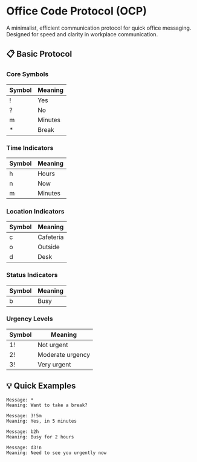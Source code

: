 # Office Code Protocol (OCP)

A minimalist, efficient communication protocol for quick office messaging. Designed for speed and clarity in workplace communication.

## 📋 Basic Protocol

### Core Symbols
| Symbol | Meaning |
|--------|---------|
| ! | Yes |
| ? | No |
| m | Minutes |
| * | Break |

### Time Indicators
| Symbol | Meaning |
|--------|---------|
| h | Hours |
| n | Now |
| m | Minutes |

### Location Indicators
| Symbol | Meaning |
|--------|---------|
| c | Cafeteria |
| o | Outside |
| d | Desk |

### Status Indicators
| Symbol | Meaning |
|--------|---------|
| b | Busy |

### Urgency Levels
| Symbol | Meaning |
|--------|---------|
| 1! | Not urgent |
| 2! | Moderate urgency |
| 3! | Very urgent |

## 💡 Quick Examples

```plaintext
Message: *
Meaning: Want to take a break?

Message: 3!5m
Meaning: Yes, in 5 minutes

Message: b2h
Meaning: Busy for 2 hours

Message: d3!n
Meaning: Need to see you urgently now
